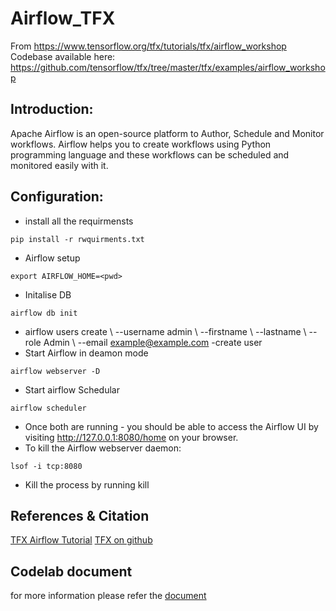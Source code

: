 # Airflow_TFX

From https://www.tensorflow.org/tfx/tutorials/tfx/airflow_workshop
Codebase available here: https://github.com/tensorflow/tfx/tree/master/tfx/examples/airflow_workshop

## Introduction:

  Apache Airflow is an open-source platform to Author, Schedule and Monitor workflows. Airflow helps you to create workflows using Python programming language and these workflows   can be scheduled and monitored easily with it.

## Configuration:
   
   * install all the requirmensts 
   
   ```
   pip install -r rwquirments.txt
   ```
   * Airflow setup
   ```
   export AIRFLOW_HOME=<pwd>
   ```
   * Initalise DB
   ```
   airflow db init
   ```
   * airflow users create \ --username admin \ --firstname <YourName> \ --lastname <YourLastName> \ --role Admin \ --email example@example.com -create user
   * Start Airflow in deamon mode 
   ```
  airflow webserver -D
  ```
  * Start airflow Schedular 
  ```
  airflow scheduler
  ```
  
  * Once both are running - you should be able to access the Airflow UI by visiting http://127.0.0.1:8080/home on your browser.
  * To kill the Airflow webserver daemon:
  ```
  lsof -i tcp:8080  
  ```
  
  * Kill the process by running kill <PID> 

## References & Citation
  
  [TFX Airflow Tutorial](https://www.tensorflow.org/tfx/tutorials/tfx/airflow_workshop)
  [TFX on github](https://github.com/tensorflow/tfx)
  
## Codelab document 
 for more information please refer the [document](https://codelabs-preview.appspot.com/?file_id=1AQlroyQtIoqxq_erCv2zVcXCMexqeSoS4INub_TVmF0#0)



